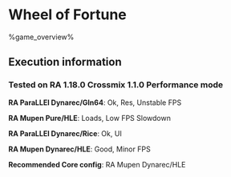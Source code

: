# Wheel of Fortune 

%game_overview%

## Execution information

### Tested on RA 1.18.0 Crossmix 1.1.0 Performance mode

**RA ParaLLEl Dynarec/Gln64**: Ok, Res, Unstable FPS

**RA Mupen Pure/HLE**: Loads, Low FPS Slowdown

**RA ParaLLEl Dynarec/Rice**: Ok, UI

**RA Mupen Dynarec/HLE**: Good, Minor FPS

**Recommended Core config**: RA Mupen Dynarec/HLE